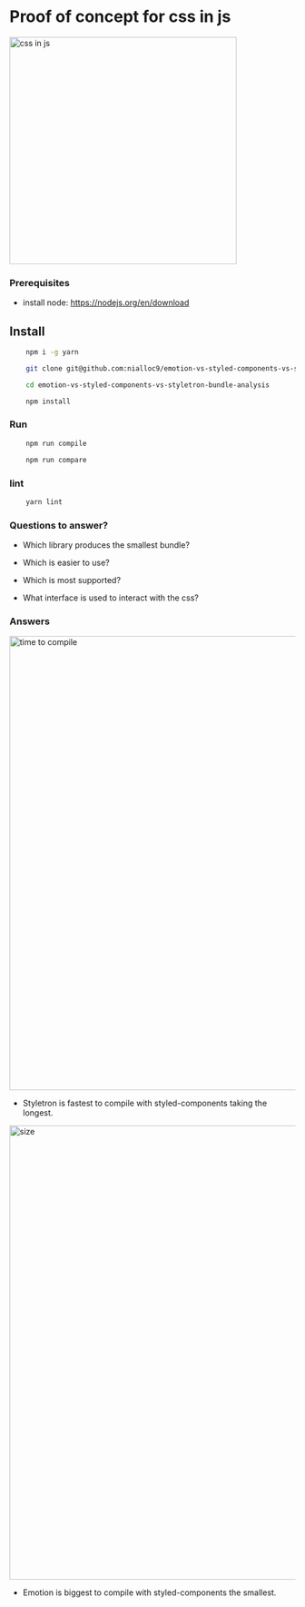 # Proof of concept for css in js

<p float="left">
    <img src="https://raw.githubusercontent.com/nialloc9/emotion-vs-styled-components-vs-styletron-bundle-analysis/master/assets/main.jpg" alt='css in js' width="400" margin="50">
</p>


### Prerequisites

- install node: <a href="https://nodejs.org/en/download">https://nodejs.org/en/download</a>

## Install

```sh
    npm i -g yarn

    git clone git@github.com:nialloc9/emotion-vs-styled-components-vs-styletron-bundle-analysis.git

    cd emotion-vs-styled-components-vs-styletron-bundle-analysis

    npm install
```

### Run

```sh
    npm run compile
```

```sh
    npm run compare
```

### lint

```sh
    yarn lint
```

### Questions to answer?

- Which library produces the smallest bundle?

- Which is easier to use?

- Which is most supported?

- What interface is used to interact with the css?

### Answers

<p float="left">
    <img src="https://raw.githubusercontent.com/nialloc9/emotion-vs-styled-components-vs-styletron-bundle-analysis/master/screenshots/time.png" alt='time to compile' width="800">
</p>


- Styletron is fastest to compile with styled-components taking the longest.


<p float="left">
    <img src="https://raw.githubusercontent.com/nialloc9/emotion-vs-styled-components-vs-styletron-bundle-analysis/master/screenshots/size.png" alt='size' width="800">
</p>


- Emotion is biggest to compile with styled-components the smallest.